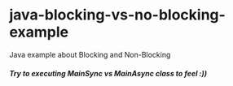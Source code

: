 # java-blocking-vs-no-blocking-example
Java example about Blocking and Non-Blocking

##### Try to executing MainSync vs MainAsync class to feel :))
